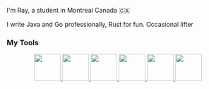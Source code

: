 I'm Ray, a student in Montreal Canada 🇨🇦

I write Java and Go professionally, Rust for fun. Occasional lifter

### My Tools
<p align = "center">
  <!-- Rust -->
  <a href = "https://www.rust-lang.org/">
    <img src = "https://github.com/raydatray/raydatray/assets/102874367/1e6599be-95eb-46a0-88b2-be50a88bc68b" width = "60" height = "60"/>
  </a>
  
  <!-- Svelte -->
  <a href = "https://svelte.dev/">
    <img src = "https://github.com/raydatray/raydatray/assets/102874367/36d837d0-9871-4122-9820-1db62477e3e4" width = "60" height = "60"/>
  </a>
  
  <!-- Java -->
  <a href = "https://www.oracle.com/java/"> 
    <img src = "https://github.com/raydatray/raydatray/assets/102874367/8bef5e7b-a996-4f51-927c-8428b9fd638f" width = "60" height = "60"/>
  </a>

  <!-- C -->
  <a href  = "https://www.learn-c.org/">
    <img src = "https://github.com/raydatray/raydatray/assets/102874367/ec33b133-0f5c-4530-b5df-bf43a2daf89a" width = "60" height = "60"/>
  </a>  
  
  
  <!-- Python -->
  <a href = "https://www.python.org"> 
    <img src = "https://github.com/raydatray/raydatray/assets/102874367/1656dd33-d786-4c93-9665-aa5de7b51fe8" width = "60" height = "60"/>
  </a>
  
  <!-- TS -->
  <a href = "https://www.typescriptlang.org/">
    <img src = "https://github.com/raydatray/raydatray/assets/102874367/c3ac33cb-2917-473e-a344-c95edcadea6a" width = "60" height = "60"/>
  </a>
</p>

